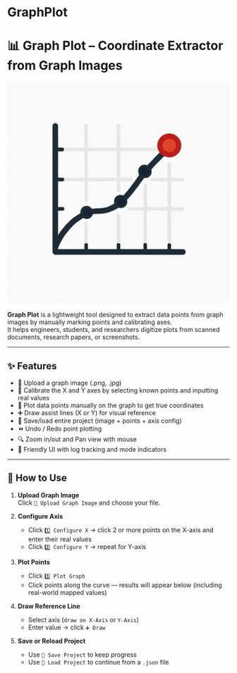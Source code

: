 # GraphPlot
# 📊 Graph Plot – Coordinate Extractor from Graph Images

![icon](https://github.com/crozone-technology/GraphPlot/raw/main/icon.png)

**Graph Plot** is a lightweight tool designed to extract data points from graph images by manually marking points and calibrating axes.  
It helps engineers, students, and researchers digitize plots from scanned documents, research papers, or screenshots.

---

## ✨ Features

- 📂 Upload a graph image (.png, .jpg)
- 📐 Calibrate the X and Y axes by selecting known points and inputting real values
- 📍 Plot data points manually on the graph to get true coordinates
- ➕ Draw assist lines (X or Y) for visual reference
- 💾 Save/load entire project (image + points + axis config)
- ⏪ Undo / Redo point plotting
- 🔍 Zoom in/out and Pan view with mouse
- 🧭 Friendly UI with log tracking and mode indicators

---

## 🚀 How to Use

1. **Upload Graph Image**  
   Click `📂 Upload Graph Image` and choose your file.

2. **Configure Axis**  
   - Click `1️⃣ Configure X` → click 2 or more points on the X-axis and enter their real values  
   - Click `2️⃣ Configure Y` → repeat for Y-axis

3. **Plot Points**  
   - Click `3️⃣ Plot Graph`  
   - Click points along the curve — results will appear below (including real-world mapped values)

4. **Draw Reference Line**  
   - Select axis (`draw on X-Axis` or `Y-Axis`)  
   - Enter value → click `➕ Draw`

5. **Save or Reload Project**  
   - Use `💾 Save Project` to keep progress  
   - Use `📂 Load Project` to continue from a `.json` file
